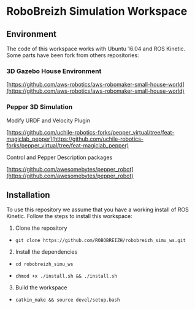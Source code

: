 RoboBreizh Simulation Workspace
==============

## Environment 
The code of this workspace works with Ubuntu 16.04 and ROS Kinetic. 
Some parts have been fork from others repositories:

### 3D Gazebo House Environment
[https://github.com/aws-robotics/aws-robomaker-small-house-world](https://github.com/aws-robotics/aws-robomaker-small-house-world)

### Pepper 3D Simulation
Modify URDF and Velocity Plugin

[https://github.com/uchile-robotics-forks/pepper_virtual/tree/feat-magiclab_pepper](https://github.com/uchile-robotics-forks/pepper_virtual/tree/feat-magiclab_pepper)

Control and Pepper Description packages

[https://github.com/awesomebytes/pepper_robot](https://github.com/awesomebytes/pepper_robot)

## Installation
To use this repository we assume that you have a working install of ROS Kinetic.
Follow the steps to install this workspace:
1. Clone the repository 

- `git clone https://github.com/ROBOBREIZH/robobreizh_simu_ws.git`

2. Install the dependencies

- `cd robobreizh_simu_ws`

- `chmod +x ./install.sh && ./install.sh`

3. Build the workspace

- `catkin_make && source devel/setup.bash`
